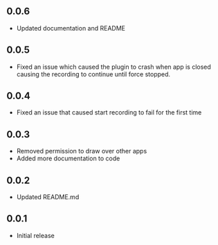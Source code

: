 ## 0.0.6
* Updated documentation and README

## 0.0.5

* Fixed an issue which caused the plugin to crash when app is closed causing the recording to continue until force stopped.

## 0.0.4

* Fixed an issue that caused start recording to fail for the first time

## 0.0.3

* Removed permission to draw over other apps
* Added more documentation to code

## 0.0.2

* Updated README.md

## 0.0.1

* Initial release